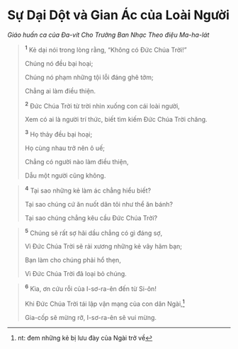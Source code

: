 # Sự Dại Dột và Gian Ác của Loài Người
*Giáo huấn ca của Ða-vít Cho Trưởng Ban Nhạc Theo điệu Ma-ha-lát*

> <sup><b>1</b></sup> Kẻ dại nói trong lòng rằng, “Không có Ðức Chúa Trời!”
> 
> Chúng nó đều bại hoại;
> 
> Chúng nó phạm những tội lỗi đáng ghê tởm;
> 
> Chẳng ai làm điều thiện.
> 
> <sup><b>2</b></sup> Ðức Chúa Trời từ trời nhìn xuống con cái loài người,
> 
> Xem có ai là người trí thức, biết tìm kiếm Ðức Chúa Trời chăng.
> 
> <sup><b>3</b></sup> Họ thảy đều bại hoại;
> 
> Họ cùng nhau trở nên ô uế;
> 
> Chẳng có người nào làm điều thiện,
> 
> Dẫu một người cũng không.
>


> <sup><b>4</b></sup> Tại sao những kẻ làm ác chẳng hiểu biết?
> 
> Tại sao chúng cứ ăn nuốt dân tôi như thể ăn bánh?
> 
> Tại sao chúng chẳng kêu cầu Ðức Chúa Trời?
>


> <sup><b>5</b></sup> Chúng sẽ rất sợ hãi dầu chẳng có gì đáng sợ,
> 
> Vì Ðức Chúa Trời sẽ rải xương những kẻ vây hãm bạn;
> 
> Bạn làm cho chúng phải hổ thẹn,
> 
> Vì Ðức Chúa Trời đã loại bỏ chúng.
>


> <sup><b>6</b></sup> Kìa, ơn cứu rỗi của I-sơ-ra-ên đến từ Si-ôn!
> 
> Khi Ðức Chúa Trời tái lập vận mạng của con dân Ngài,[^1]
> 
> Gia-cốp sẽ mừng rỡ, I-sơ-ra-ên sẽ vui mừng.
>

[^1]: nt: đem những kẻ bị lưu đày của Ngài trở về